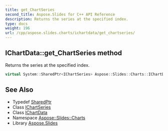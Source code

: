 ```yaml
---
title: get_ChartSeries
second_title: Aspose.Slides for C++ API Reference
description: Returns the series at the specified index.
type: docs
weight: 196
url: /cpp/aspose.slides.charts/ichartdata/get_chartseries/
---
```

## IChartData::get_ChartSeries method


Returns the series at the specified index.

```cpp
virtual System::SharedPtr<IChartSeries> Aspose::Slides::Charts::IChartData::get_ChartSeries(int32_t index)=0
```


## See Also

* Typedef [SharedPtr](../../../system/sharedptr/)
* Class [IChartSeries](../../ichartseries/)
* Class [IChartData](../)
* Namespace [Aspose::Slides::Charts](../../)
* Library [Aspose.Slides](../../../)

